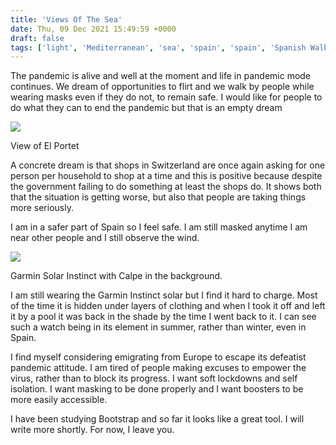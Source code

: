 ```yaml
---
title: 'Views Of The Sea'
date: Thu, 09 Dec 2021 15:49:59 +0000
draft: false
tags: ['light', 'Mediterranean', 'sea', 'spain', 'spain', 'Spanish Walks']
---
```


The pandemic is alive and well at the moment and life in pandemic mode continues. We dream of opportunities to flirt and we walk by people while wearing masks even if they do not, to remain safe. I would like for people to do what they can to end the pandemic but that is an empty dream

![](https://www.main-vision.com/richard/blog/wp-content/uploads/2021/12/img_5485-1024x768.jpg)

View of El Portet

A concrete dream is that shops in Switzerland are once again asking for one person per household to shop at a time and this is positive because despite the government failing to do something at least the shops do. It shows both that the situation is getting worse, but also that people are taking things more seriously.

I am in a safer part of Spain so I feel safe. I am still masked anytime I am near other people and I still observe the wind.

![](https://www.main-vision.com/richard/blog/wp-content/uploads/2021/12/img_5491-768x1024.jpg)

Garmin Solar Instinct with Calpe in the background.

I am still wearing the Garmin Instinct solar but I find it hard to charge. Most of the time it is hidden under layers of clothing and when I took it off and left it by a pool it was back in the shade by the time I went back to it. I can see such a watch being in its element in summer, rather than winter, even in Spain.

I find myself considering emigrating from Europe to escape its defeatist pandemic attitude. I am tired of people making excuses to empower the virus, rather than to block its progress. I want soft lockdowns and self isolation. I want masking to be done properly and I want boosters to be more easily accessible.

I have been studying Bootstrap and so far it looks like a great tool. I will write more shortly. For now, I leave you.